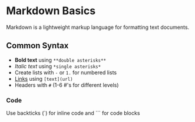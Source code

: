 # Markdown Basics

Markdown is a lightweight markup language for formatting text documents.

## Common Syntax

- **Bold text** using `**double asterisks**`
- *Italic text* using `*single asterisks*`
- Create lists with `-` or `1.` for numbered lists
- [Links](https://example.com) using `[text](url)`
- Headers with `#` (1-6 #'s for different levels)

### Code
Use backticks (\`) for inline code and ``` for code blocks


